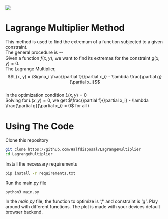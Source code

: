 ![](https://view-counter.tobyhagan.com/?user=Halfdisposal/LagrangeMultiplier)
# Lagrange Multiplier Method 
This method is used to find the extremum of a function subjected to a given constraint.<br>
The general procedure is --<br>
Given a function $f(x, y)$, we want to find its extremas for the constraint $g(x, y) = 0$.<br>
The Lagrange Multiplier,<br>
$$L(x, y) = \Sigma_i \frac{\partial f}{\partial x_i} - \lambda \frac{\partial g}{\partial x_i}$$<br>
in the optimization condition $L(x, y) = 0$<br>
Solving for $L(x, y) = 0$, we get $\frac{\partial f}{\partial x_i} - \lambda \frac{\partial g}{\partial x_i} = 0$ for all *i*<br>

# Using The Code
Clone this repository
```bash
git clone https://github.com/Halfdisposal/LagrangeMultiplier
cd LagrangeMultiplier
```
Install the necessary requirements <br>
```bash
pip install -r requirements.txt
```
Run the main.py file
```bash
python3 main.py
```
In the *main.py* file, the function to optimize is *'f'* and constraint is *'g'*. Play around with different functions. The plot is made with your devices default browser backend.
